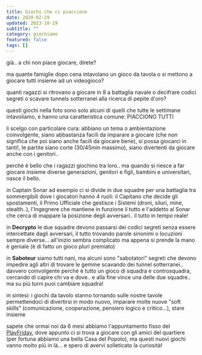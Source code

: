 ```yaml
---
title: Giochi che ci piacciono
date: 2020-02-29
updated: 2023-10-19
subtitle: ""
category: giochiamo
featured: false
tags: []
---
```


già.. a chi non piace giocare, direte?

ma quante famiglie dopo cena intavolano un gioco da tavola o si mettono a giocare tutti insieme ad un videogioco?

quanti ragazzi si ritrovano a giocare in 8 a battaglia navale o decifrare codici segreti o scavare tunnels sotterranei alla ricerca di pepite d'oro?

questi giochi nella foto sono solo alcuni di quelli che tutte le settimane intavoliamo, e hanno una caratteristica comune: PIACCIONO TUTTI

li scelgo con particolare cura: abbiano un tema o ambientazione coinvolgente, siano abbastanza facili da imparare a giocare (che non significa che poi siano anche facili da giocare bene), si possa giocarci in tanti!, le partite siano corte (30/45min massimo), siano divertenti da giocare anche con i genitori..

perché è bello che i ragazzi giochino tra loro.. ma quando si riesce a far giocare insieme diverse generazioni, genitori e figli, bambini e universitari, nasce il bello.

in Captain Sonar ad esempio ci si divide in due squadre per una battaglia tra sommergibili dove i giocatori hanno 4 ruoli: il Capitano che decide gli spostamenti, il Primo Ufficiale che gestisce i Sistemi (droni, siluri, mine, stealth..), l'Ingegnere che mantiene in funzione il tutto e l'addetto al Sonar che cerca di mappare la posizione degli avversari.. il tutto in tempo reale!

in **Decrypto** le due squadre devono passarsi dei codici segreti senza essere intercettate dagli avversari, il tutto trovando parole sinonimi o locuzioni sempre diverse... all'inizio sembra complicato ma appena si prende la mano è geniale (è di fatto un gioco pluri premiato)

in **Saboteur** siamo tutti nani, ma alcuni sono "sabotatori" segreti che devono impedire agli altri di trovare le gemme scavando dei tunnel sotterranei.. davvero coinvolgente perché è tutto un gioco di squadra e controsquadra, cercando di capire chi va e dove.. e alla fine vince una delle due squadre.. ma su più turni puoi cambiare squadra!

in sintesi: i giochi da tavolo stanno tornando sulle nostre tavole permettendoci di divertirsi in modo nuovo, imparare molte nuove "soft skills" (comunicazione, cooperazione, pensiero logico e critico...), stare insieme

sapete che ormai noi da 6 mesi abbiamo l'appuntamento fisso del [PlayFriday](../../lab/lab/play-friday.md), dove appunto ci si trova a giocare con gli amici del quartiere (per fortuna abbiamo una bella Casa del Popolo), ma questi nuovi giochi vanno molto più in là... e spero di avervi solleticato la curiosità!
